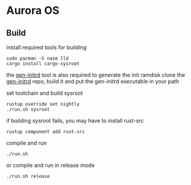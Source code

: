 # Aurora OS

## Build

install required tools for building

	sudo pacman -S nasm lld
	cargo install cargo-sysroot

the [gen-initrd](https://github.com/Athryx/gen-initrd) tool is also required to generate the init ramdisk
clone the [gen-initrd](https://github.com/Athryx/gen-initrd) repo, build it and put the gen-initrd executable in your path

set toolchain and build sysroot

	rustup override set nightly
	./run.sh sysroot

if building sysroot fails, you may have to install rust-src

	rustup component add rust-src

compile and run

	./run.sh

or compile and run in release mode

	./run.sh release
